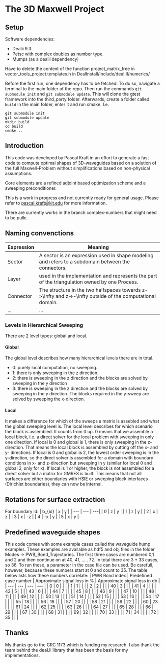 # The 3D Maxwell Project

## Setup

Software dependencies: 
- Dealii 9.3.
- Petsc with complex doubles as number type.
- Mumps (as a dealii dependency)


Have to delete the content of the function project_matrix_free in vector_tools_project.templates.h in DealInstall/include/deal.II/numerics/

Before the first run, one dependency has to be fetched. To do so, navigate a terminal to the main folder of the repo. Then run the commands `git submodule init` and `git submodule update`. This will clone the gtest framework into the third_party folder. Afterwards, create a folder called `build` in the main folder, enter it and run cmake. I.e.
```
git submodule init
git submodule update
mkdir build
cd build
cmake ..
```

## Introduction

This code was developed by Pascal Kraft in an effort to generate a fast code to compute optimal shapes of 3D-waveguides based on a solution of the full Maxwell-Problem without simplifications based on non-physical assumptions. 

Core elements are a refined adjoint based optimization scheme and a sweeping preconditioner. 

This is a work in progress and not currently ready for general usage. Please refer to pascal.kraft@kit.edu for more information.

There are currently works in the branch complex-numbers that might need to be pulle.

## Naming convenctions

| Expression |Meaning     |
|------------|------------------------------------------------------------------------|
| Sector     | A sector is an expression used in shape modeling and refers to a subdomain between the connectors. |
| Layer      | used in the implementation and represents the part of the triangulation owned by one Process.  |
| Connector  | The structure in the two halfspaces towards z->\infty and z->-\infty  outside of the computational domain.  |
| ... | ... |

### Levels in Hierarchical Sweeping

There are 2 level types: global and local.

#### Global

The global level describes how many hierarchical levels there are in total.

- 0: purely local computation, no sweeping.
- 1: there is only sweeping in the z direction.
- 2: there is sweeping in the z direction and the blocks are solved by sweeping in the y direction
- 3: there is sweeping in the z direction and the blocks are solved by sweeping in the y direction. The blocks required in the y-sweep are solved by sweeping the x-direction.

#### Local

It makes a difference for which of the sweeps a matrix is assebled and what the global sweeping level is. The local level describes for which scenario the block is assembled. It counts from 0 up. 0 means that we assemble a local block, i.e. a direct solver for the local problem with sweeping in only one direction. 
If local is 0 and global is 1, there is only sweeping in the z-direction. That means the local block is assembled by cutting off the x- and y- directions.
If local is 0 and global is 2, the lowest order sweeping is in the y-direction, so the direct solver is assembled for a domain with boundary conditions in x- and z-direction but sweeping in y (similar for local 0 and global 3, only for x).
If local is 1 or higher, the block is not assembled for a direct solver but a matrix for GMRES is built. This means that not all surfaces are either boundaries with HSIE or sweeping block interfaces (Dirichlet boundaries), they can now be internal.

## Rotations for surface extraction

For boundary id:
| b_{id} | x | y |
| --- | --- | ---|
| 0 | z | y |
| 1 | z | y |
| 2 | x | z |
| 3 | x | -z |
| 4 | -x | y |
| 5 | x | y |

## Predefined waveguide shapes

This code comes with some example cases called the waveguide hump examples. These examples are available as hdf5 and obj files in the folder Modes -> PWB_Bond_Trajectories. The first three cases are numbered 0,1 and 2 and then continue on at 40, 41, ... , 72. In total there are 3 + 33 cases, so 36. To run these, a parameter in the case file can be used. Be carefull, however, because these numbers start at 0 and count to 35. The table below lists how these numbers correlate: 
| PWB Bond index | Predefined case number | Approximate signal loss in % | Approximate signal loss in db |
| --- | --- | --- | --- |
| 0 | 0 |  |  |
| 1 | 1 |  |  |
| 2 | 2 |  |  |
| 40 | 3 |  |  |
| 41 | 4 |  |  |
| 42 | 5 |  |  |
| 43 | 6 |  |  |
| 44 | 7 |  |  |
| 45 | 8 |  |  |
| 46 | 9 |  |  |
| 47 | 10 |  |  |
| 48 | 11 |  |  |
| 49 | 12 |  |  |
| 50 | 13 |  |  |
| 51 | 14 |  |  |
| 52 | 15 |  |  |
| 53 | 16 |  |  |
| 54 | 17 |  |  |
| 55 | 18 |  |  |
| 56 | 19 |  |  |
| 57 | 20 |  |  |
| 58 | 21 |  |  |
| 59 | 22 |  |  |
| 60 | 23 |  |  |
| 61 | 24 |  |  |
| 62 | 25 |  |  |
| 63 | 26 |  |  |
| 64 | 27 |  |  |
| 65 | 28 |  |  |
| 66 | 29 |  |  |
| 67 | 30 |  |  |
| 68 | 31 |  |  |
| 69 | 32 |  |  |
| 70 | 33 |  |  |
| 71 | 34 |  |  |
| 72 | 35 |  |  |


## Thanks

My thanks go to the CRC 1173 which is funding my research. I also thank the team behind the deal.II library that has been the basis for my implementations.
